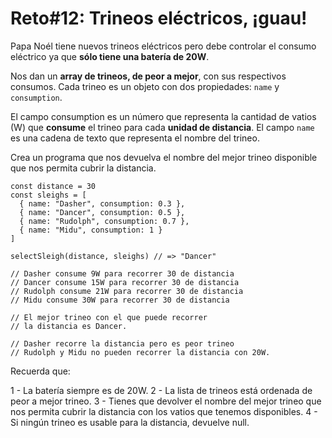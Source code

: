 # Reto#12: Trineos eléctricos, ¡guau!

Papa Noél tiene nuevos trineos eléctricos pero debe controlar el consumo eléctrico ya que **sólo tiene una batería de 20W**.

Nos dan un **array de trineos, de peor a mejor**, con sus respectivos consumos. Cada trineo es un objeto con dos propiedades: ```name``` y ```consumption```.

El campo consumption es un número que representa la cantidad de vatios (W) que **consume** el trineo para cada **unidad de distancia**. El campo ```name``` es una cadena de texto que representa el nombre del trineo.

Crea un programa que nos devuelva el nombre del mejor trineo disponible que nos permita cubrir la distancia.

```
const distance = 30
const sleighs = [
  { name: "Dasher", consumption: 0.3 },
  { name: "Dancer", consumption: 0.5 },
  { name: "Rudolph", consumption: 0.7 },
  { name: "Midu", consumption: 1 }
]

selectSleigh(distance, sleighs) // => "Dancer"

// Dasher consume 9W para recorrer 30 de distancia
// Dancer consume 15W para recorrer 30 de distancia
// Rudolph consume 21W para recorrer 30 de distancia
// Midu consume 30W para recorrer 30 de distancia

// El mejor trineo con el que puede recorrer
// la distancia es Dancer.

// Dasher recorre la distancia pero es peor trineo
// Rudolph y Midu no pueden recorrer la distancia con 20W.
```

Recuerda que:

1 - La batería siempre es de 20W.
2 - La lista de trineos está ordenada de peor a mejor trineo.
3 - Tienes que devolver el nombre del mejor trineo que nos permita cubrir la distancia con los vatios que tenemos disponibles.
4 - Si ningún trineo es usable para la distancia, devuelve null.